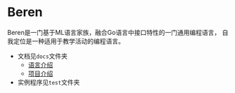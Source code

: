 # Beren

Beren是一门基于ML语言家族，融合Go语言中接口特性的一门通用编程语言， 自我定位是一种适用于教学活动的编程语言。

- 文档见`docs`文件夹
  - [语言介绍](docs/intro.md)
  - [项目介绍](docs/project.md)
- 实例程序见`test`文件夹